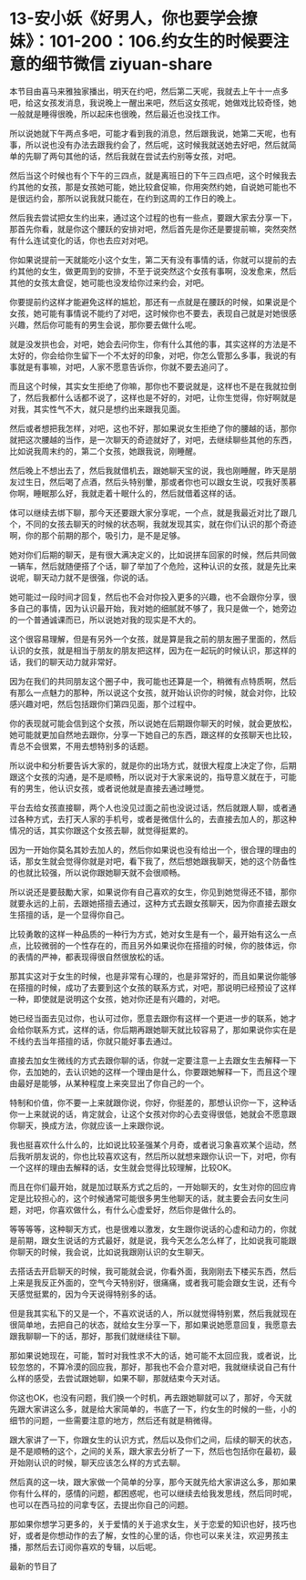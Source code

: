 # 13-安小妖《好男人，你也要学会撩妹》：101-200：106.约女生的时候要注意的细节微信 ziyuan-share

本节目由喜马来雅独家播出，明天在约吧，然后第二天呢，我就去上午十一点多吧，给这女孩发消息，我说晚上一醒出来吧，然后这女孩呢，她做戏比较奇怪，她一般就是睡得很晚，所以起床也很晚，然后最近也没找工作。

所以说她就下午两点多吧，可能才看到我的消息，然后跟我说，她第二天呢，也有事，所以说也没有办法去跟我约会了，然后呢，这时候我就送她去好吧，然后就简单的先聊了两句其他的话，然后我就在尝试去约别等女孩，对吧。

然后当这个时候也有个下午的三四点，就是离班日的下午三四点吧，这个时候我去约其他的女孩，那是女孩她可能，她比较倉促嘛，你用突然约她，自说她可能也不是很远约会，那所以说我就只能在，在约到这周的工作日的晚上。

然后我去尝试把女生约出来，通过这个过程的也有一些点，要跟大家去分享一下，那首先你看，就是你这个腰跃的安排对吧，然后首先是你还是要提前嘛，突然突然有什么连试变化的话，你也去应对对吧。

你如果说提前一天就能吃小这个女生，第二天有没有事情的话，你就可以提前的去约其他的女生，做更周到的安排，不至于说突然这个女孩有事啊，没发愈来，然后其他的女孩太倉促，她可能也没发给你过来约会，对吧。

你要提前约这样才能避免这样的尴尬，那还有一点就是在腰跃的时候，如果说是个女孩，她可能有事情说不能约了对吧，这时候你也不要去，表现自己就是对她很感兴趣，然后你可能有的男生会说，那你要去做什么呢。

就是没发拱也会，对吧，她会去问你生，你有什么其他的事，其实这样的方法是不太好的，你会给你生留下一个不太好的印象，对吧，你怎么管那么多事，我说的有事就是有事嘛，对吧，人家不愿意告诉你，你就不要去追问了。

而且这个时候，其实女生拒绝了你嘛，那你也不要说就是，这样也不是在我就拉倒了，然后我都什么话都不说了，这样也是不好的，对吧，让你生觉得，你好啊就是对我，其实性气不大，就只是想约出来跟我见面。

然后或者想把我怎样，对吧，这也不好，那如果说女生拒绝了你的腰越的话，那你就把这次腰越的当作，是一次聊天的奇迹就好了，对吧，去继续聊些其他的东西，比如说我周末约的，第二个女孩，她跟我说，刚睡醒。

然后晚上不想出去了，然后我就借机去，跟她聊天宝的说，我也刚睡醒，昨天是朋友过生日，然后喝了点酒，然后头特别暈，那或者你也可以跟女生说，哎我好羡慕你啊，睡眠那么好，我就走着十眠什么的，然后就借着这样的话。

体可以继续去绑下聊，那今天还要跟大家分享呢，一个点，就是我最近对比了跟几个，不同的女孩去聊天的时候的状态啊，我就发现其实，就在你们认识的那个奇迹啊，你的那个前期的那个，吸引力，是不是足够。

她对你们后期的聊天，是有很大满决定义的，比如说拼车回家的时候，然后共同做一辆车，然后就随便搭了个话，聊了举加了个危险，这种认识的女孩，就是先比来说呢，聊天动力就不是很强，你说的话。

她可能过一段时间才回复，然后也不会对你投入更多的兴趣，也不会跟你分享，很多自己的事情，因为认识最开始，我对她的细腻就不够了，我只是做一个，她旁边的一个普通诚课而已，所以说她对我的现实是不大的。

这个很容易理解，但是有另外一个女孩，就是算是我之前的朋友圈子里面的，然后认识的女孩，就是相当于朋友的朋友把这样，因为在一起玩的时候认识，那这样的话，我们的聊天动力就非常好。

因为在我们的共同朋友这个圈子中，我可能也还算是一个，稍微有点特质啊，然后有那么一点魅力的那种，所以说这个女孩，就开始认识你的时候，就会对你，比较感兴趣对吧，然后包括跟你们第四见面，那个过程中。

你的表现就可能会信到这个女孩，所以说她在后期跟你聊天的时候，就会更放松，她可能就更加自然地去跟你，分享一下她自己的东西，跟这样的女孩聊天也比较，青总不会很累，不用去想特别多的话题。

所以说中和分析要告诉大家的，就是你的出场方式，就很大程度上决定了你，后期跟这个女孩的沟通，是不是顺畅，所以说对于大家来说的，指导意义就在于，可能有的男生，他认识女孩，或者说他就是直接去通过睡觉。

平台去给女孩直接聊，两个人也没见过面之前也没说过话，然后就跟人聊，或者通过各种方式，去打天人家的手机号，或者是微信什么的，去直接去加人的，那这种情况的话，其实你跟这个女孩去聊，就觉得挺累的。

因为一开始你莫名其妙去加人的，然后你如果说也没有给出一个，很合理的理由的话，那女生就会觉得你就是对吧，看下我了，然后想她跟我聊天，她的这个防备性的也就比较强，所以说你跟她聊天就不会很顺畅。

所以说还是要鼓勵大家，如果说你有自己喜欢的女生，你见到她觉得还不错，那你就要永远的上前，去跟她搭擅去通过，这种方式去跟女孩聊天，因为你直接去跟女生搭擅的话，是一个显得你自己。

比较勇敢的这样一种品质的一种行为方式，她对女生是有一个，最开始有这么一点点，比较微弱的一个性存在的，而且另外如果说你在搭擅的时候，你的肢体远，你的表情的严神，都表现得很自然很放松的话。

那其实这对于女生的时候，也是非常有心理的，也是非常好的，而且如果说你能够在搭擅的时候，成功了去要到这个女孩的联系方式，对吧，那说明已经预设了这样一种，即使就是说明这个女孩，她对你还是有兴趣的，对吧。

她已经当面去见过你，也认可过你，愿意去跟你有这样一个更进一步的联系，她才会给你联系方式，这样的话，你后期再跟她聊天就比较容易了，那如果说你实在是不线约去当年搭擅的话，你就只能好事去通过。

直接去加女生微线的方式去跟你聊的话，你就一定要注意一上去跟女生去解释一下你，去加她的，去认识她的这样一个理由是什么，你要跟她解释一下，而且这个理由最好是能够，从某种程度上来突显出了你自己的一个。

特制和价值，你不要一上来就跟你说，你好，你挺差的，那想认识你一下，这种话你一上来就说的话，肯定就会，让这个女孩对你的心去变得很低，她就会不愿意跟你聊天，换成方法，你就应该一上来跟你说。

我也挺喜欢什么什么的，比如说比较圣强某个月奇，或者说习象喜欢某个运动，然后我听朋友说的，你也比较喜欢这有，然后所以就想来跟你认识一下，对吧，你有一个这样的理由去解释的话，女生就会觉得比较理解，比较OK。

而且在你们最开始，就是加过联系方式之后的，一开始聊天的，女生对你的回应肯定是比较担心的，这个时候通常可能很多男生他聊天的话，就主要会去问女生问题，对吧，你喜欢做什么，有什么心虚爱好，然后你是做什么的。

等等等等，这种聊天方式，也是很难以激发，女生跟你说话的心虚和动力的，你就是前期，跟女生说话的方式最好，就是说，我今天怎么怎么样了，比如说我可能跟你聊天的时候，我会说，比如说我跟刚认识的女生聊天。

去搭话去开启聊天的时候，我可能就会说，你看外面，我刚刚去下楼买东西，然后上来是我反正外面的，空气今天特别好，很痛痛，或者我可能会跟女生说，还有今天感觉挺累的，因为今天说得特别多的话。

但是我其实私下的又是一个，不喜欢说话的人，所以就觉得特别累，然后我就现在很简单地，去把自己的状态，就给女生分享一下，那如果说她愿意回复，我愿意去跟我聊聊一下的话，那好，那我们就继续往下聊。

那如果说她现在，可能，暂时对我性求不大的话，她可能不太回应我，或者说，比较忽悠的，不算冷漠的回应我，那好，那我也不会介意对吧，我就继续说自己有什么样的感受，去尝试跟她聊，如果不聊，那就结束今天对话。

你这也OK，也没有问题，我们换一个时机，再去跟她聊就可以了，那好，今天就先跟大家讲这么多，就是给大家简单的，书底了一下，约女生的时候的一些，小的细节的问题，一些需要注意的地方，然后还有就是稍微得。

跟大家讲了一下，你跟女生的认识方式，然后以及你们之间，后续的聊天的状态，是不是顺畅的这个，之间的关系，跟大家去分析了一下，然后也包括你在最初，最开始刚认识的时候，聊天应该怎么样的方式去聊。

然后真的这一块，跟大家做一个简单的分享，那今天就先给大家讲这么多，那如果你有什么样的，感情的问题，都困惑呢，也可以继续去给我发思线，然后同时呢，也可以在西马拉的问拿专区，去提出你自己的问题。

那如果你想学习更多的，关于爱情的关于追求女生，关于恋爱的知识也好，技巧也好，或者是你想动作的去了解，女性的心里的话，你也可以来关注，欢迎男孩主播，那然后去订阅你喜欢的专辑，以后呢。

最新的节目了